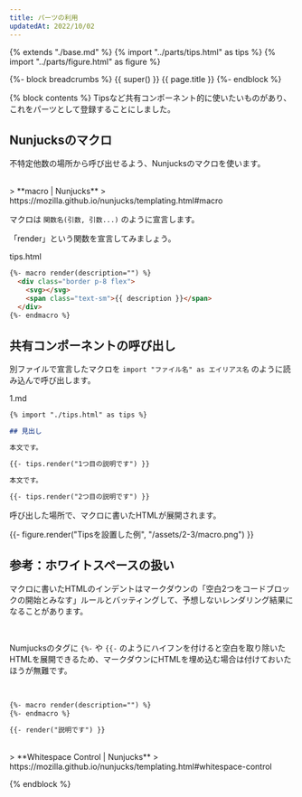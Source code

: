 ```yaml
---
title: パーツの利用
updatedAt: 2022/10/02
---
```


{% extends "./base.md" %}
{% import "../parts/tips.html" as tips %}
{% import "../parts/figure.html" as figure %}

{%- block breadcrumbs %}
  {{ super() }}
  <span>{{ page.title }}</span>
{%- endblock %}

{% block contents %}
Tipsなど共有コンポーネント的に使いたいものがあり、これをパーツとして登録することにしました。

## Nunjucksのマクロ

不特定他数の場所から呼び出せるよう、Nunjucksのマクロを使います。

<br>
> **macro | Nunjucks**  
> https://mozilla.github.io/nunjucks/templating.html#macro
<br>

マクロは `関数名(引数, 引数...)` のように宣言します。

「render」という関数を宣言してみましょう。

<div class="code-title">tips.html</div>

```html
{%- macro render(description="") %}
  <div class="border p-8 flex">
    <svg></svg>
    <span class="text-sm">{{ description }}</span>
  </div>
{%- endmacro %}
```

## 共有コンポーネントの呼び出し

別ファイルで宣言したマクロを `import "ファイル名" as エイリアス名` のように読み込んで呼び出します。

<div class="code-title">1.md</div>

```md
{% import "./tips.html" as tips %}

## 見出し

本文です。

{{- tips.render("1つ目の説明です") }}

本文です。

{{- tips.render("2つ目の説明です") }}
```

呼び出した場所で、マクロに書いたHTMLが展開されます。

{{- figure.render("Tipsを設置した例", "/assets/2-3/macro.png") }}

## 参考：ホワイトスペースの扱い

マクロに書いたHTMLのインデントはマークダウンの「空白2つをコードブロックの開始とみなす」ルールとバッティングして、予想しないレンダリング結果になることがあります。

<br>

Numjucksのタグに `{%-` や `{{-` のようにハイフンを付けると空白を取り除いたHTMLを展開できるため、マークダウンにHTMLを埋め込む場合は付けておいたほうが無難です。

<br>

```md
{%- macro render(description="") %}
{%- endmacro %}

{{- render("説明です") }}
```

<br>
> **Whitespace Control | Nunjucks**  
> https://mozilla.github.io/nunjucks/templating.html#whitespace-control
<br>

{% endblock %}
